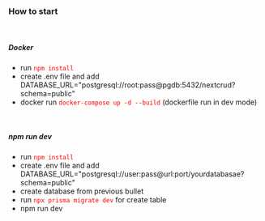 <h3>How to start</h3>
<br/>
<h5>Docker</h5>
<ul type="1">
  <li>run <code style="color : red">npm install</code></li>
  <li>create .env file and add DATABASE_URL="postgresql://root:pass@pgdb:5432/nextcrud?schema=public"</li>
  <li>docker run <code style="color : red">docker-compose up -d --build</code> (dockerfile run in dev mode)</li>
</ul>
<br/>
<h5>npm run dev</h5>
<ul type="1">
  <li>run <code style="color : red">npm install</code></li>
  <li>create .env file and add DATABASE_URL="postgresql://user:pass@url:port/yourdatabasae?schema=public"</li>
  <li>create database from previous bullet</li>
  <li>run <code style="color : red">npx prisma migrate dev</code> for create table</li>
  <li>npm run dev</li>
</ul>
